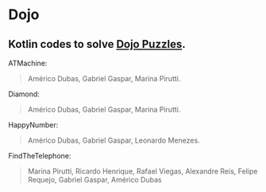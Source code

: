 # Dojo

## Kotlin codes to solve [Dojo Puzzles](http://dojopuzzles.com/).

ATMachine:
> Américo Dubas, Gabriel Gaspar, Marina Pirutti.

Diamond:
> Américo Dubas, Gabriel Gaspar, Marina Pirutti.

HappyNumber:
> Américo Dubas, Gabriel Gaspar, Leonardo Menezes.

FindTheTelephone:
> Marina Pirutti, Ricardo Henrique, Rafael Viegas, Alexandre Reis, Felipe Requejo, Gabriel Gaspar, Américo Dubas